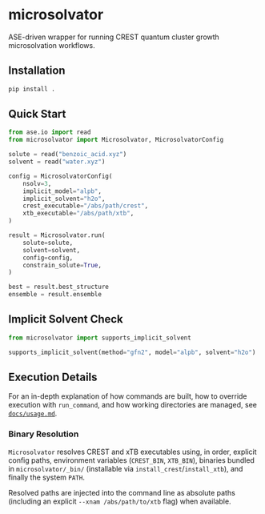 # microsolvator

ASE-driven wrapper for running CREST quantum cluster growth microsolvation workflows.

## Installation

```bash
pip install .
```

## Quick Start

```python
from ase.io import read
from microsolvator import Microsolvator, MicrosolvatorConfig

solute = read("benzoic_acid.xyz")
solvent = read("water.xyz")

config = MicrosolvatorConfig(
    nsolv=3,
    implicit_model="alpb",
    implicit_solvent="h2o",
    crest_executable="/abs/path/crest",
    xtb_executable="/abs/path/xtb",
)

result = Microsolvator.run(
    solute=solute,
    solvent=solvent,
    config=config,
    constrain_solute=True,
)

best = result.best_structure
ensemble = result.ensemble
```

## Implicit Solvent Check

```python
from microsolvator import supports_implicit_solvent

supports_implicit_solvent(method="gfn2", model="alpb", solvent="h2o")
```

## Execution Details

For an in-depth explanation of how commands are built, how to override execution with `run_command`, and how working directories are managed, see [`docs/usage.md`](docs/usage.md).

### Binary Resolution

`Microsolvator` resolves CREST and xTB executables using, in order, explicit config paths, environment variables (`CREST_BIN`, `XTB_BIN`), binaries bundled in `microsolvator/_bin/` (installable via `install_crest`/`install_xtb`), and finally the system `PATH`.

Resolved paths are injected into the command line as absolute paths (including an explicit `--xnam /abs/path/to/xtb` flag) when available.
